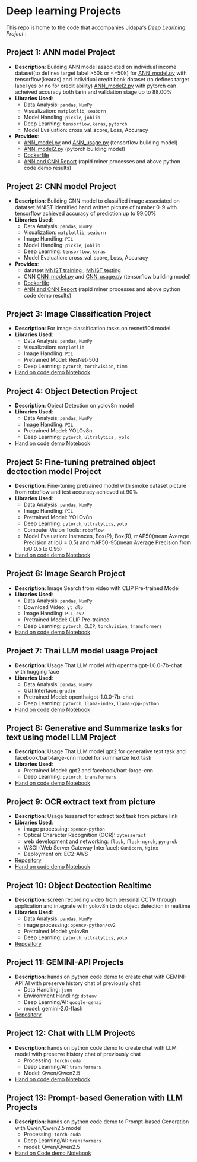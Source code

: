 # Deep learning Projects

This repo is home to the code that accompanies Jidapa's *Deep Learining Project* :

## Project 1: ANN model Project
- **Description**: Building ANN model associated on individual income dataset(to defines target label >50k or <=50k) for [ANN_model.py](https://github.com/JPP-J/deep-_learning_project/blob/e2743b2a9e9a4f1b4dc9b68804bd7e33ef04c086/ANN_model.py) with tensorflow(kearas) and individual credit bank dataset (to defines target label yes or no for credit ability) [ANN_model2.py](https://github.com/JPP-J/deep-_learning_project/blob/e2743b2a9e9a4f1b4dc9b68804bd7e33ef04c086/ANN_model2.py) with pytorch can acheived accuracy both tarin and validation stage up to 88.00%
- **Libraries Used**:
  - Data Analysis: `pandas`, `NumPy`
  - Visualization: `matplotlib`, `seaborn`
  - Model Handling: `pickle`, `joblib`
  - Deep Learning: `tensorflow`, `keras`, `pytorch`
  - Model Evaluation: cross_val_score, Loss, Accuracy
- **Provides**:
  - [ANN_model.py](https://github.com/JPP-J/deep-_learning_project/blob/1e06ac3f6590fd3618c403e7f454b44b0299ea12/ANN_model.py) and [ANN_usage.py](https://github.com/JPP-J/deep-_learning_project/blob/1e06ac3f6590fd3618c403e7f454b44b0299ea12/ANN_usage.py) (tensorflow building model)
  - [ANN_model2.py](https://github.com/JPP-J/deep-_learning_project/blob/e2743b2a9e9a4f1b4dc9b68804bd7e33ef04c086/ANN_model2.py) (pytorch building model)
  - [Dockerfile](https://github.com/JPP-J/deep-_learning_project/blob/4334fed9acc6ac7abee6a4f7bdb7f211c8b525e4/Dockerfile)
  - [ANN and CNN Report](https://drive.google.com/file/d/1T1dkZxAcpdSUJ2gxWtfwASa8cqKCNaHt/view?usp=sharing) (rapid miner processes and above python code demo results)

## Project 2: CNN model Project
- **Description**: Building CNN model to classified image associated on datatset MNIST identified hand written picture of number 0-9 with tensorflow achieved accuracy of prediction up to 99.00%
- **Libraries Used**:
  - Data Analysis: `pandas`, `NumPy`
  - Visualization: `matplotlib`, `seaborn`
  - Image Handling: `PIL`
  - Model Handling: `pickle`, `joblib`
  - Deep Learning: `tensorflow`, `keras`
  - Model Evaluation: cross_val_score, Loss, Accuracy
- **Provides**:
  - datatset [MNIST training ](https://github.com/JPP-J/deep-_learning_project/tree/1e06ac3f6590fd3618c403e7f454b44b0299ea12/data/MNIST%20-%20JPG%20-%20training), [MNIST testing](https://github.com/JPP-J/deep-_learning_project/tree/1e06ac3f6590fd3618c403e7f454b44b0299ea12/data/MNIST%20-%20JPG%20-%20training) 
  -  CNN [CNN_model.py](https://github.com/JPP-J/deep-_learning_project/blob/1e06ac3f6590fd3618c403e7f454b44b0299ea12/CNN_model.py) and [CNN_usage.py](https://github.com/JPP-J/deep-_learning_project/blob/1e06ac3f6590fd3618c403e7f454b44b0299ea12/CNN_usage.py) (tensorflow building model)
  - [Dockerfile](https://github.com/JPP-J/deep-_learning_project/blob/4334fed9acc6ac7abee6a4f7bdb7f211c8b525e4/Dockerfile)
  - [ANN and CNN Report](https://drive.google.com/file/d/1T1dkZxAcpdSUJ2gxWtfwASa8cqKCNaHt/view?usp=sharing) (rapid miner processes and above python code demo results)

     
## Project 3: Image Classification Project
- **Description**: For image classification tasks on resnet50d model
- **Libraries Used**:
  - Data Analysis: `pandas`, `NumPy`
  - Visualization: `matplotlib`
  - Image Handling: `PIL`
  - Pretrained Model: ResNet-50d
  - Deep Learning: `pytorch`, `torchvision`, `timm`
- [Hand on code demo Notebook](https://github.com/JPP-J/deep-_learning_project/blob/c310f4a0ebcec18f773cb4cb3b62b42cc7c232ba/DL_1_Classified_object_imagenet.ipynb)

## Project 4: Object Detection Project
- **Description**:  Object Detection on yolov8n model
- **Libraries Used**:
  - Data Analysis: `pandas`, `NumPy`
  - Image Handling: `PIL`
  - Pretrained Model:  YOLOv8n
  - Deep Learning: `pytorch`, `ultralytics, yolo`
- [Hand on code demo Notebook](https://github.com/JPP-J/deep-_learning_project/blob/5dafda7bea3fadb6fafba5723149e65eac65f9e0/DL_2_Oblect_dectection.ipynb)

## Project 5: Fine-tuning pretrained object dectection model Project
- **Description**: Fine-tuning pretrained model with smoke dataset picture from roboflow and test accuracy achieved at 90%
- **Libraries Used**:
  - Data Analysis: `pandas`, `NumPy`
  - Image Handling: `PIL`
  - Pretrained Model:  YOLOv8n
  - Deep Learning: `pytorch`, `ultralytics`, `yolo`
  - Computer Vision Tools: `roboflow`
  - Model Evaluation: Instances, Box(P), Box(R), mAP50(mean Average Precision at IoU = 0.5) and mAP50-95(mean Average Precision from IoU 0.5 to 0.95)
- [Hand on code demo Notebook](https://github.com/JPP-J/deep-_learning_project/blob/5dafda7bea3fadb6fafba5723149e65eac65f9e0/DL_3_train_smoke_dataset.ipynb)

## Project 6: Image Search Project
- **Description**:  Image Search from video with CLIP Pre-trained Model
- **Libraries Used**:
  - Data Analysis: `pandas`, `NumPy`
  - Download Video: `yt_dlp`
  - Image Handling: `PIL`, `cv2`
  - Pretrained Model:  CLIP Pre-trained
  - Deep Learning: `pytorch`, `CLIP`, `torchvision`, `transformers`
- [Hand on code demo Notebook](https://github.com/JPP-J/deep-_learning_project/blob/5ae7f5701be9a6fe7e4e35cfa914196da49e2e93/DL_4_Image_search.ipynb)

## Project 7: Thai LLM model usage Project
- **Description**: Usage That LLM model with openthaigpt-1.0.0-7b-chat with hugging face
- **Libraries Used**:
  - Data Analysis: `pandas`, `NumPy`
  - GUI Interface: `gradio`
  - Pretrained Model:  openthaigpt-1.0.0-7b-chat
  - Deep Learning: `pytorch`, `llama-index`, `llama-cpp-python`
- [Hand on code demo Notebook](https://github.com/JPP-J/deep-_learning_project/blob/74c992978381f462a2f8bed2aaf6009c5f58e732/DL_5_WITH_openthaigpt_1_0_0_7b_chat.ipynb)

## Project 8: Generative and Summarize tasks for text using model LLM Project
- **Description**: Usage That LLM model gpt2 for generative text task and facebook/bart-large-cnn model for summarize text task
- **Libraries Used**:
  - Pretrained Model: gpt2 and facebook/bart-large-cnn
  - Deep Learning: `pytorch`, `transformers`
- [Hand on code demo Notebook](https://github.com/JPP-J/deep-_learning_project/blob/1e01fa8261bb942b458392506449533f4999f926/DL_6_summarize_gen_text.ipynb)

## Project 9: OCR extract text from picture
- **Description**: Usage tessaract for extract text task from picture link
- **Libraries Used**:
  - image processing: `opencv-python`
  - Optical Character Recognition (OCR): `pytesseract`
  - web development and networking:  `flask`, `flask-ngrok`, `pyngrok`
  - WSGI (Web Server Gateway Interface): `Gunicorn`, `Nginx`
  - Deployment on: EC2-AWS
- [Repository](https://github.com/JPP-J/OCR1_project.git)
- [Hand on code demo Notebook](https://github.com/JPP-J/deep-_learning_project/blob/9d1283af5a17c58d65ed4b70117792435cd24151/DL_7_OCR.ipynb)

## Project 10: Object Dectection Realtime
- **Description**: screen recording video from personal CCTV through application and integrate with yolov8n to do object detection in realtime 
- **Libraries Used**:
  - Data Analysis: `pandas`, `NumPy`
  - image processing: `opencv-python/cv2`
  - Pretrained Model:  yolov8n
  - Deep Learning: `pytorch`, `ultralytics`, `yolo`
- [Repository](https://github.com/JPP-J/object_dectection_realtime_project.git)

## Project 11: GEMINI-API Projects
- **Description**: hands on python code demo to create chat with GEMINI-API AI with preserve history chat of previously chat
  - Data Handling: `json`
  - Environment Handling: `dotenv`
  - Deep Learning/AI: `google-genai`
  - model: gemini-2.0-flash
- [Repository](https://github.com/JPP-J/DL-2_GEMINI_project/tree/fc5de417f846df2bc0acc27b16791b3ae0105399)

## Project 12: Chat with LLM Projects
- **Description**: hands on python code demo to create chat with LLM model with preserve history chat of previously chat
  - Processing: `torch-cuda`
  - Deep Learning/AI: `transformers`
  - Model: Qwen/Qwen2.5
- [Hand on code demo Notebook](https://github.com/JPP-J/deep-_learning_project/blob/3ec36bdc7ff6c2580fa47d9d91680ca5e8d8c317/DL_8_chat_LLM.ipynb)

## Project 13: Prompt-based Generation with LLM Projects
- **Description**: hands on python code demo to Prompt-based Generation with Qwen/Qwen2.5 model
  - Processing: `torch-cuda`
  - Deep Learning/AI: `transformers`
  - model: Qwen/Qwen2.5
- [Hand on Code demo Notebook](https://github.com/JPP-J/deep-_learning_project/blob/3ec36bdc7ff6c2580fa47d9d91680ca5e8d8c317/DL_9_Prompt_based_Generation.ipynb)
